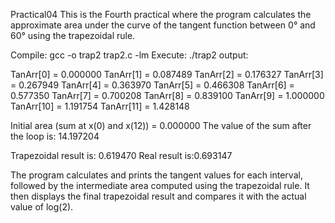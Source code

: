 Practical04
This is the Fourth practical where the program calculates the approximate area under the curve of the tangent function between 0° and 60° using the trapezoidal rule.

Compile:
gcc -o trap2 trap2.c -lm
Execute:
./trap2
output:

TanArr[0] = 0.000000 TanArr[1] = 0.087489 TanArr[2] = 0.176327 TanArr[3] = 0.267949 TanArr[4] = 0.363970 TanArr[5] = 0.466308 TanArr[6] = 0.577350 TanArr[7] = 0.700208 TanArr[8] = 0.839100 TanArr[9] = 1.000000 TanArr[10] = 1.191754 TanArr[11] = 1.428148

Initial area (sum at x(0) and x(12)) = 0.000000 The value of the sum after the loop is: 14.197204

Trapezoidal result is: 0.619470 Real result is:0.693147

The program calculates and prints the tangent values for each interval, followed by the intermediate area computed using the trapezoidal rule. It then displays the final trapezoidal result and compares it with the actual value of log(2).

